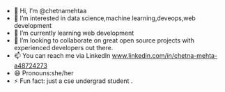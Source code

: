 - 👋 Hi, I’m @chetnamehtaa
- 👀 I’m interested in data science,machine learning,deveops,web development
- 🌱 I’m currently learning web development
- 💞️ I’m looking to collaborate on great open source projects with experienced developers out there.
- 📫 You can reach me via LinkedIn www.linkedin.com/in/chetna-mehta-a48724273
- 😄 Pronouns:she/her
- ⚡ Fun fact: just a cse undergrad student .

<!---
chetnamehtaa/chetnamehtaa is a ✨ special ✨ repository because its `README.md` (this file) appears on your GitHub profile.
You can click the Preview link to take a look at your changes.
--->
